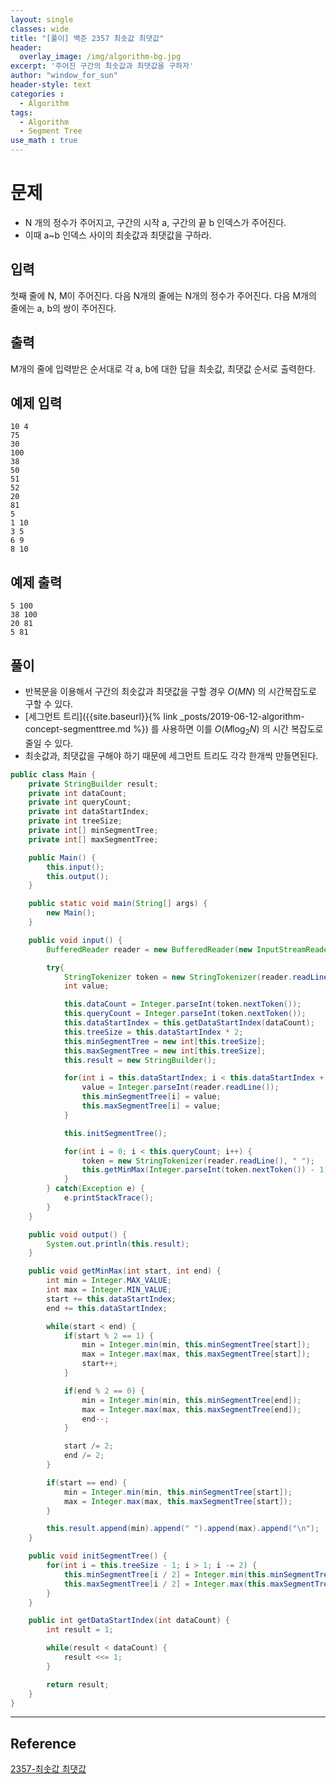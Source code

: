 ```yaml
--- 
layout: single
classes: wide
title: "[풀이] 백준 2357 최솟값 최댓값"
header:
  overlay_image: /img/algorithm-bg.jpg
excerpt: '주어진 구간의 최솟값과 최댓값을 구하자'
author: "window_for_sun"
header-style: text
categories :
  - Algorithm
tags:
  - Algorithm
  - Segment Tree
use_math : true
---  
```


# 문제
- N 개의 정수가 주어지고, 구간의 시작 a, 구간의 끝 b 인덱스가 주어진다.
- 이때 a~b 인덱스 사이의 최솟값과 최댓값을 구하라.

## 입력
첫째 줄에 N, M이 주어진다. 다음 N개의 줄에는 N개의 정수가 주어진다. 다음 M개의 줄에는 a, b의 쌍이 주어진다.

## 출력
M개의 줄에 입력받은 순서대로 각 a, b에 대한 답을 최솟값, 최댓값 순서로 출력한다.

## 예제 입력

```
10 4
75
30
100
38
50
51
52
20
81
5
1 10
3 5
6 9
8 10
```  

## 예제 출력

```
5 100
38 100
20 81
5 81
```  

## 풀이
- 반복문을 이용해서 구간의 최솟값과 최댓값을 구할 경우 $O(MN)$ 의 시간복잡도로 구할 수 있다.
- [세그먼트 트리]({{site.baseurl}}{% link _posts/2019-06-12-algorithm-concept-segmenttree.md %}) 를 사용하면 이를 $O(M \log_2 N)$ 의 시간 복잡도로 줄일 수 있다.
- 최솟값과, 최댓값을 구해야 하기 때문에 세그먼트 트리도 각각 한개씩 만들면된다.

```java
public class Main {
    private StringBuilder result;
    private int dataCount;
    private int queryCount;
    private int dataStartIndex;
    private int treeSize;
    private int[] minSegmentTree;
    private int[] maxSegmentTree;

    public Main() {
        this.input();
        this.output();
    }

    public static void main(String[] args) {
        new Main();
    }

    public void input() {
        BufferedReader reader = new BufferedReader(new InputStreamReader(System.in));

        try{
            StringTokenizer token = new StringTokenizer(reader.readLine(), " ");
            int value;

            this.dataCount = Integer.parseInt(token.nextToken());
            this.queryCount = Integer.parseInt(token.nextToken());
            this.dataStartIndex = this.getDataStartIndex(dataCount);
            this.treeSize = this.dataStartIndex * 2;
            this.minSegmentTree = new int[this.treeSize];
            this.maxSegmentTree = new int[this.treeSize];
            this.result = new StringBuilder();

            for(int i = this.dataStartIndex; i < this.dataStartIndex + this.dataCount; i++) {
                value = Integer.parseInt(reader.readLine());
                this.minSegmentTree[i] = value;
                this.maxSegmentTree[i] = value;
            }

            this.initSegmentTree();

            for(int i = 0; i < this.queryCount; i++) {
                token = new StringTokenizer(reader.readLine(), " ");
                this.getMinMax(Integer.parseInt(token.nextToken()) - 1, Integer.parseInt(token.nextToken()) - 1);
            }
        } catch(Exception e) {
            e.printStackTrace();
        }
    }

    public void output() {
        System.out.println(this.result);
    }

    public void getMinMax(int start, int end) {
        int min = Integer.MAX_VALUE;
        int max = Integer.MIN_VALUE;
        start += this.dataStartIndex;
        end += this.dataStartIndex;

        while(start < end) {
            if(start % 2 == 1) {
                min = Integer.min(min, this.minSegmentTree[start]);
                max = Integer.max(max, this.maxSegmentTree[start]);
                start++;
            }

            if(end % 2 == 0) {
                min = Integer.min(min, this.minSegmentTree[end]);
                max = Integer.max(max, this.maxSegmentTree[end]);
                end--;
            }

            start /= 2;
            end /= 2;
        }

        if(start == end) {
            min = Integer.min(min, this.minSegmentTree[start]);
            max = Integer.max(max, this.maxSegmentTree[start]);
        }

        this.result.append(min).append(" ").append(max).append("\n");
    }

    public void initSegmentTree() {
        for(int i = this.treeSize - 1; i > 1; i -= 2) {
            this.minSegmentTree[i / 2] = Integer.min(this.minSegmentTree[i], this.minSegmentTree[i - 1]);
            this.maxSegmentTree[i / 2] = Integer.max(this.maxSegmentTree[i], this.maxSegmentTree[i - 1]);
        }
    }

    public int getDataStartIndex(int dataCount) {
        int result = 1;

        while(result < dataCount) {
            result <<= 1;
        }

        return result;
    }
}
```  

---
## Reference
[2357-최솟값 최댓값](https://www.acmicpc.net/problem/2357)  
